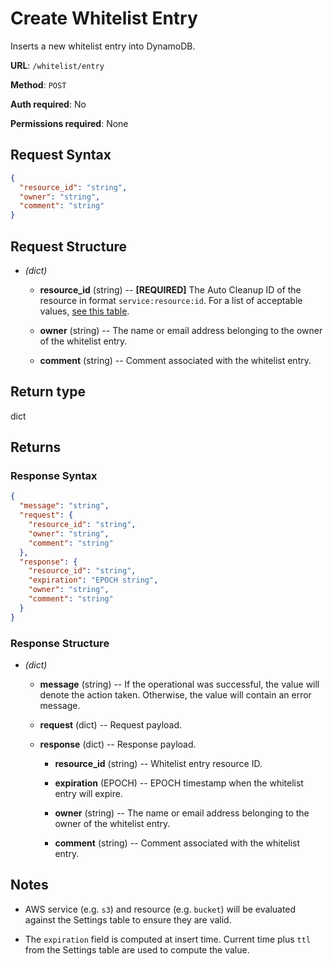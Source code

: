 # Create Whitelist Entry

Inserts a new whitelist entry into DynamoDB.

**URL**: `/whitelist/entry`

**Method**: `POST`

**Auth required**: No

**Permissions required**: None

## Request Syntax

```json
{
  "resource_id": "string",
  "owner": "string",
  "comment": "string"
}
```

## Request Structure

- _(dict)_

  - **resource_id** (string) -- **[REQUIRED]** The Auto Cleanup ID of the resource in format `service:resource:id`. For a list of acceptable values, [see this table](https://github.com/servian/aws-auto-cleanup#whitelist).

  - **owner** (string) -- The name or email address belonging to the owner of the whitelist entry.

  - **comment** (string) -- Comment associated with the whitelist entry.

## Return type

dict

## Returns

### Response Syntax

```json
{
  "message": "string",
  "request": {
    "resource_id": "string",
    "owner": "string",
    "comment": "string"
  },
  "response": {
    "resource_id": "string",
    "expiration": "EPOCH string",
    "owner": "string",
    "comment": "string"
  }
}
```

### Response Structure

- _(dict)_

  - **message** (string) -- If the operational was successful, the value will denote the action taken. Otherwise, the value will contain an error message.

  - **request** (dict) -- Request payload.

  - **response** (dict) -- Response payload.

    - **resource_id** (string) -- Whitelist entry resource ID.

    - **expiration** (EPOCH) -- EPOCH timestamp when the whitelist entry will expire.

    - **owner** (string) -- The name or email address belonging to the owner of the whitelist entry.

    - **comment** (string) -- Comment associated with the whitelist entry.

## Notes

- AWS service (e.g. `s3`) and resource (e.g. `bucket`) will be evaluated against the Settings table to ensure they are valid.

- The `expiration` field is computed at insert time. Current time plus `ttl` from the Settings table are used to compute the value.
